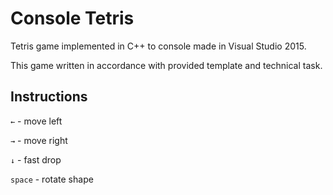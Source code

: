 <h1>Console Tetris </h1>
Tetris game implemented in C++ to console made in Visual Studio 2015.

This game written in accordance with provided template and technical task. 

<h2><b>Instructions</b></h2>
<p><code>&#8592;</code> - move left</p>
<p><code>&#8594;</code> - move right</p>
<p><code>&#8595;</code> - fast drop </p>
<p><code>space</code> - rotate shape</p>


